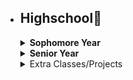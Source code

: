   - ## Highschool🏫

      <details>
      <summary><b>Sophomore Year</b></summary>
      
      ### Fall 2022
      | Course Number | Course Title |
      | :------------- | :----------: | 
      | AP | AP Intro to Programming |
      
      ### Spring 2023
      | Course Number | Course Title |
      | :------------- | :----------: | 
      | AP | AP Intro to Programming |
      
      
      </details>
      
      <details>
      <summary><b>Senior Year</b></summary>
      
      ### Fall 2022
      | Course Number | Course Title |
      | :------------- | :----------: | 
      | [CIS125](https://github.com/EyeBallManTANK/Academic-Work/tree/main/CIS125) | DMACC Online Intro to Programming/Java |
      | [CIS189](https://github.com/EyeBallManTANK/Academic-Work/tree/main/CIS189) | DMACC Online Python I |
      | MAT211 | DMACC Calculus I |
      
      ### Spring 2023
      | Course Number | Course Title |
      | :------------- | :----------: | 
      | [CIS169](https://github.com/EyeBallManTANK/Academic-Work/tree/main/CIS169) | DMACC Online C# |
      | [CIS289](https://github.com/EyeBallManTANK/Academic-Work/tree/main/CIS289) | DMACC Online Python II |
      | MAT217 | DMACC Calculus II |
      
      </details>

      <details>
      <summary>Extra Classes/Projects</summary>

      ### Year 2018-2019
      | Website | Project |
      | :------------ | :----------: |
      | [Code.org](https://studio.code.org/projects/gamelab/soUL_QYf-GB6COfxI166hbMCrXgdkpScTMsAQ8FbnRw) | Parasite |
        
      ### Fall 2019
      | Course Number | Course Title |
      | :------------- | :----------: | 
      | HSC101 | Med Emergency Proc & Exploration |

      ### Fall 2023
      | Course Number | Course Title |
      | :------------- | :----------: | 
      | ENG105 | DMACC Online Composition I |
      
      
      ### Spring 2024
      | Course Number | Course Title |
      | :------------- | :----------: | 
      | ENG106 | DMACC Online Composition II |
    
      </details>
